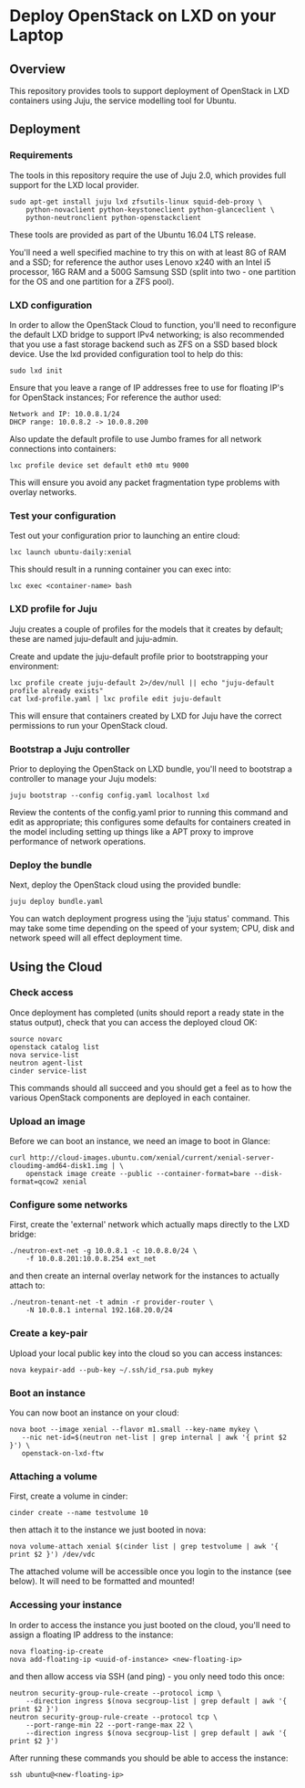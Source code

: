 # Deploy OpenStack on LXD on your Laptop

## Overview

This repository provides tools to support deployment of OpenStack in LXD containers using Juju, the service modelling tool for Ubuntu.

## Deployment

### Requirements

The tools in this repository require the use of Juju 2.0, which provides full support for the LXD local provider.

```
sudo apt-get install juju lxd zfsutils-linux squid-deb-proxy \
    python-novaclient python-keystoneclient python-glanceclient \
    python-neutronclient python-openstackclient
```

These tools are provided as part of the Ubuntu 16.04 LTS release.

You'll need a well specified machine to try this on with at least 8G of RAM and a SSD; for reference the author uses Lenovo x240 with an Intel i5 processor, 16G RAM and a 500G Samsung SSD (split into two - one partition for the OS and one partition for a ZFS pool).

### LXD configuration

In order to allow the OpenStack Cloud to function, you'll need to reconfigure the default LXD bridge to support IPv4 networking; is also recommended that you use a fast storage backend such as ZFS on a SSD based block device.  Use the lxd provided configuration tool to help do this:

```
sudo lxd init
```

Ensure that you leave a range of IP addresses free to use for floating IP's for OpenStack instances; For reference the author used:

    Network and IP: 10.0.8.1/24
    DHCP range: 10.0.8.2 -> 10.0.8.200

Also update the default profile to use Jumbo frames for all network connections into containers:

```
lxc profile device set default eth0 mtu 9000
```

This will ensure you avoid any packet fragmentation type problems with overlay networks.

### Test your configuration

Test out your configuration prior to launching an entire cloud:

```
lxc launch ubuntu-daily:xenial
```

This should result in a running container you can exec into:

```
lxc exec <container-name> bash
```

### LXD profile for Juju

Juju creates a couple of profiles for the models that it creates by default; these are named juju-default and juju-admin.

Create and update the juju-default profile prior to bootstrapping your environment:

```
lxc profile create juju-default 2>/dev/null || echo "juju-default profile already exists"
cat lxd-profile.yaml | lxc profile edit juju-default
```

This will ensure that containers created by LXD for Juju have the correct permissions to run your OpenStack cloud.

### Bootstrap a Juju controller

Prior to deploying the OpenStack on LXD bundle, you'll need to bootstrap a controller to manage your Juju models:

```
juju bootstrap --config config.yaml localhost lxd
```

Review the contents of the config.yaml prior to running this command and edit as appropriate; this configures some defaults for containers created in the model including setting up things like a APT proxy to improve performance of network operations.

### Deploy the bundle

Next, deploy the OpenStack cloud using the provided bundle:

```
juju deploy bundle.yaml
```

You can watch deployment progress using the 'juju status' command.  This may take some time depending on the speed of your system; CPU, disk and network speed will all effect deployment time.

## Using the Cloud

### Check access

Once deployment has completed (units should report a ready state in the status output), check that you can access the deployed cloud OK:

```
source novarc
openstack catalog list
nova service-list
neutron agent-list
cinder service-list
```

This commands should all succeed and you should get a feel as to how the various OpenStack components are deployed in each container.

### Upload an image

Before we can boot an instance, we need an image to boot in Glance:

```
curl http://cloud-images.ubuntu.com/xenial/current/xenial-server-cloudimg-amd64-disk1.img | \
    openstack image create --public --container-format=bare --disk-format=qcow2 xenial
```

### Configure some networks

First, create the 'external' network which actually maps directly to the LXD bridge:

```
./neutron-ext-net -g 10.0.8.1 -c 10.0.8.0/24 \
    -f 10.0.8.201:10.0.8.254 ext_net
```

and then create an internal overlay network for the instances to actually attach to:

```
./neutron-tenant-net -t admin -r provider-router \
    -N 10.0.8.1 internal 192.168.20.0/24
```

### Create a key-pair

Upload your local public key into the cloud so you can access instances:

```
nova keypair-add --pub-key ~/.ssh/id_rsa.pub mykey
```

### Boot an instance

You can now boot an instance on your cloud:

```
nova boot --image xenial --flavor m1.small --key-name mykey \
   --nic net-id=$(neutron net-list | grep internal | awk '{ print $2 }') \
   openstack-on-lxd-ftw
```

### Attaching a volume

First, create a volume in cinder:

```
cinder create --name testvolume 10
```

then attach it to the instance we just booted in nova:

```
nova volume-attach xenial $(cinder list | grep testvolume | awk '{ print $2 }') /dev/vdc
```

The attached volume will be accessible once you login to the instance (see below).  It will need to be formatted and mounted!

### Accessing your instance


In order to access the instance you just booted on the cloud, you'll need to assign a floating IP address to the instance:

```
nova floating-ip-create
nova add-floating-ip <uuid-of-instance> <new-floating-ip>
```

and then allow access via SSH (and ping) - you only need todo this once:

```
neutron security-group-rule-create --protocol icmp \
    --direction ingress $(nova secgroup-list | grep default | awk '{ print $2 }')
neutron security-group-rule-create --protocol tcp \
    --port-range-min 22 --port-range-max 22 \
    --direction ingress $(nova secgroup-list | grep default | awk '{ print $2 }')
```

After running these commands you should be able to access the instance:

```
ssh ubuntu@<new-floating-ip>
```
